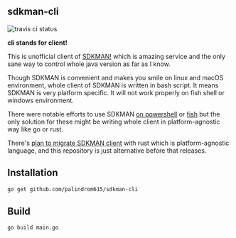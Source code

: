 ## sdkman-cli

![travis ci status](https://travis-ci.org/palindrom615/sdkman-cli.svg?branch=master)

**cli stands for client!**

This is unofficial client of [SDKMAN!](https://sdkman.io/) which is amazing service and the only sane way to control whole java version as far as I know.

Though SDKMAN is convenient and makes you smile on linux and macOS environment, whole client of SDKMAN is written in bash script. It means SDKMAN is very platform specific. It will not work properly on fish shell or windows environment.

There were notable efforts to use SDKMAN [on powershell](https://github.com/flofreud/posh-gvm) or [fish](https://github.com/reitzig/sdkman-for-fish) but the only solution for these might be writing whole client in platform-agnostic way like go or rust. 

There's [plan to migrate SDKMAN client](https://github.com/sdkman/sdk) with rust which is platform-agnostic language, and this repository is just alternative before that releases.

## Installation

```bash
go get github.com/palindrom615/sdkman-cli
```

## Build

```bash
go build main.go
```  
